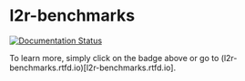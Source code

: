 # l2r-benchmarks

[![Documentation Status](https://readthedocs.org/projects/l2r-benchmarks/badge/?version=latest)](https://l2r-benchmarks.readthedocs.io/en/latest/?badge=latest)
      
To learn more, simply click on the badge above or go to (l2r-benchmarks.rtfd.io)[l2r-benchmarks.rtfd.io].
